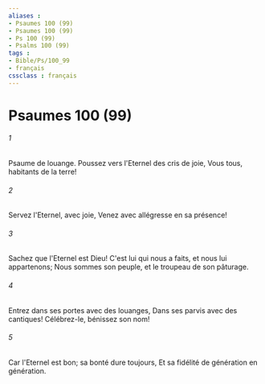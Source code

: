 ```yaml
---
aliases : 
- Psaumes 100 (99)
- Psaumes 100 (99)
- Ps 100 (99)
- Psalms 100 (99)
tags : 
- Bible/Ps/100_99
- français
cssclass : français
---
```


# Psaumes 100 (99)

###### 1
Psaume de louange. Poussez vers l'Eternel des cris de joie, Vous tous, habitants de la terre!
###### 2
Servez l'Eternel, avec joie, Venez avec allégresse en sa présence!
###### 3
Sachez que l'Eternel est Dieu! C'est lui qui nous a faits, et nous lui appartenons; Nous sommes son peuple, et le troupeau de son pâturage.
###### 4
Entrez dans ses portes avec des louanges, Dans ses parvis avec des cantiques! Célébrez-le, bénissez son nom!
###### 5
Car l'Eternel est bon; sa bonté dure toujours, Et sa fidélité de génération en génération.
